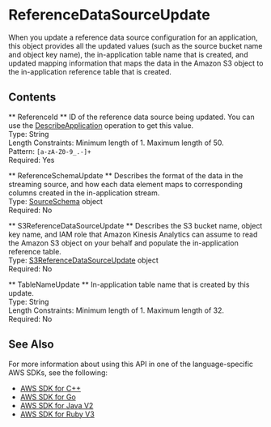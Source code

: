 # ReferenceDataSourceUpdate<a name="API_ReferenceDataSourceUpdate"></a>

When you update a reference data source configuration for an application, this object provides all the updated values \(such as the source bucket name and object key name\), the in\-application table name that is created, and updated mapping information that maps the data in the Amazon S3 object to the in\-application reference table that is created\.

## Contents<a name="API_ReferenceDataSourceUpdate_Contents"></a>

 ** ReferenceId **   <a name="analytics-Type-ReferenceDataSourceUpdate-ReferenceId"></a>
ID of the reference data source being updated\. You can use the [DescribeApplication](https://docs.aws.amazon.com/kinesisanalytics/latest/dev/API_DescribeApplication.html) operation to get this value\.  
Type: String  
Length Constraints: Minimum length of 1\. Maximum length of 50\.  
Pattern: `[a-zA-Z0-9_.-]+`   
Required: Yes

 ** ReferenceSchemaUpdate **   <a name="analytics-Type-ReferenceDataSourceUpdate-ReferenceSchemaUpdate"></a>
Describes the format of the data in the streaming source, and how each data element maps to corresponding columns created in the in\-application stream\.   
Type: [SourceSchema](API_SourceSchema.md) object  
Required: No

 ** S3ReferenceDataSourceUpdate **   <a name="analytics-Type-ReferenceDataSourceUpdate-S3ReferenceDataSourceUpdate"></a>
Describes the S3 bucket name, object key name, and IAM role that Amazon Kinesis Analytics can assume to read the Amazon S3 object on your behalf and populate the in\-application reference table\.  
Type: [S3ReferenceDataSourceUpdate](API_S3ReferenceDataSourceUpdate.md) object  
Required: No

 ** TableNameUpdate **   <a name="analytics-Type-ReferenceDataSourceUpdate-TableNameUpdate"></a>
In\-application table name that is created by this update\.  
Type: String  
Length Constraints: Minimum length of 1\. Maximum length of 32\.  
Required: No

## See Also<a name="API_ReferenceDataSourceUpdate_SeeAlso"></a>

For more information about using this API in one of the language\-specific AWS SDKs, see the following:
+  [AWS SDK for C\+\+](https://docs.aws.amazon.com/goto/SdkForCpp/kinesisanalytics-2015-08-14/ReferenceDataSourceUpdate) 
+  [AWS SDK for Go](https://docs.aws.amazon.com/goto/SdkForGoV1/kinesisanalytics-2015-08-14/ReferenceDataSourceUpdate) 
+  [AWS SDK for Java V2](https://docs.aws.amazon.com/goto/SdkForJavaV2/kinesisanalytics-2015-08-14/ReferenceDataSourceUpdate) 
+  [AWS SDK for Ruby V3](https://docs.aws.amazon.com/goto/SdkForRubyV3/kinesisanalytics-2015-08-14/ReferenceDataSourceUpdate) 